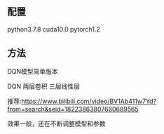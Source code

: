 ## 配置
python3.7.8 cuda10.0 pytorch1.2


## 方法
DQN模型简单版本

DQN 两层卷积 三层线性层

推荐:https://www.bilibili.com/video/BV1Ab411w7Yd?from=search&seid=18223863807680689565

效果一般，还在不断调整模型和参数

